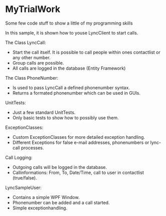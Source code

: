 # MyTrialWork
Some few code stuff to show a little of my programming skills

In this sample, it is shown how to youse LyncClient to start calls.

The Class LyncCall:
- Start the call itself. It is possible to call people within ones contactlist or any other number.
- Group calls are possible.
- All calls are logged in the database (Entity Framework)

The Class PhoneNumber:
- Is used to pass LyncCall a defined phonenumber syntax.
- Returns a formated phonenumber which can be used in GUIs.

UnitTests:
- Just a few standard UnitTests.
- Only basic tests to show how to possibly use them.

ExceptionClasses:
- Custom ExceptionClasses for more detailed exception handling.
- Different Exceptions for false e-mail addresses, phonenumbers or lync-call processes.

Call Logging:
- Outgoing calls will be logged in the database.
- Callinformations: From, To, Date/Time, call to user in contactlist (true/false).

LyncSampleUser:
- Contains a simple WPF Window.
- Phonenumber can be added and a call started.
- Simple exceptionhandling.
